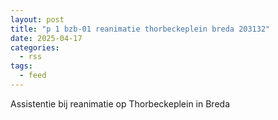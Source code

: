 ```yaml
---
layout: post
title: "p 1 bzb-01 reanimatie thorbeckeplein breda 203132"
date: 2025-04-17
categories: 
  - rss
tags: 
  - feed
---
```


Assistentie bij reanimatie op Thorbeckeplein in Breda
